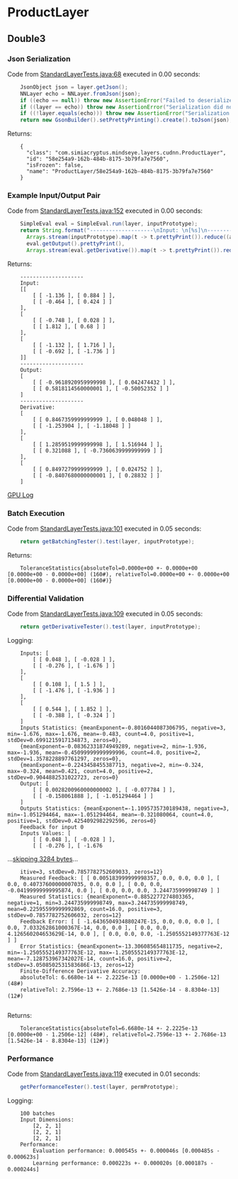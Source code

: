 # ProductLayer
## Double3
### Json Serialization
Code from [StandardLayerTests.java:68](../../../../../../../../src/main/java/com/simiacryptus/mindseye/test/StandardLayerTests.java#L68) executed in 0.00 seconds: 
```java
    JsonObject json = layer.getJson();
    NNLayer echo = NNLayer.fromJson(json);
    if ((echo == null)) throw new AssertionError("Failed to deserialize");
    if ((layer == echo)) throw new AssertionError("Serialization did not copy");
    if ((!layer.equals(echo))) throw new AssertionError("Serialization not equal");
    return new GsonBuilder().setPrettyPrinting().create().toJson(json);
```

Returns: 

```
    {
      "class": "com.simiacryptus.mindseye.layers.cudnn.ProductLayer",
      "id": "58e254a9-162b-484b-8175-3b79fa7e7560",
      "isFrozen": false,
      "name": "ProductLayer/58e254a9-162b-484b-8175-3b79fa7e7560"
    }
```



### Example Input/Output Pair
Code from [StandardLayerTests.java:152](../../../../../../../../src/main/java/com/simiacryptus/mindseye/test/StandardLayerTests.java#L152) executed in 0.00 seconds: 
```java
    SimpleEval eval = SimpleEval.run(layer, inputPrototype);
    return String.format("--------------------\nInput: \n[%s]\n--------------------\nOutput: \n%s\n--------------------\nDerivative: \n%s",
      Arrays.stream(inputPrototype).map(t -> t.prettyPrint()).reduce((a, b) -> a + ",\n" + b).get(),
      eval.getOutput().prettyPrint(),
      Arrays.stream(eval.getDerivative()).map(t -> t.prettyPrint()).reduce((a, b) -> a + ",\n" + b).get());
```

Returns: 

```
    --------------------
    Input: 
    [[
    	[ [ -1.136 ], [ 0.884 ] ],
    	[ [ -0.464 ], [ 0.424 ] ]
    ],
    [
    	[ [ -0.748 ], [ 0.028 ] ],
    	[ [ 1.812 ], [ 0.68 ] ]
    ],
    [
    	[ [ -1.132 ], [ 1.716 ] ],
    	[ [ -0.692 ], [ -1.736 ] ]
    ]]
    --------------------
    Output: 
    [
    	[ [ -0.9618920959999998 ], [ 0.042474432 ] ],
    	[ [ 0.5818114560000001 ], [ -0.50052352 ] ]
    ]
    --------------------
    Derivative: 
    [
    	[ [ 0.8467359999999999 ], [ 0.048048 ] ],
    	[ [ -1.253904 ], [ -1.18048 ] ]
    ],
    [
    	[ [ 1.2859519999999998 ], [ 1.516944 ] ],
    	[ [ 0.321088 ], [ -0.7360639999999999 ] ]
    ],
    [
    	[ [ 0.8497279999999999 ], [ 0.024752 ] ],
    	[ [ -0.8407680000000001 ], [ 0.28832 ] ]
    ]
```



[GPU Log](etc/cuda.log)

### Batch Execution
Code from [StandardLayerTests.java:101](../../../../../../../../src/main/java/com/simiacryptus/mindseye/test/StandardLayerTests.java#L101) executed in 0.05 seconds: 
```java
    return getBatchingTester().test(layer, inputPrototype);
```

Returns: 

```
    ToleranceStatistics{absoluteTol=0.0000e+00 +- 0.0000e+00 [0.0000e+00 - 0.0000e+00] (160#), relativeTol=0.0000e+00 +- 0.0000e+00 [0.0000e+00 - 0.0000e+00] (160#)}
```



### Differential Validation
Code from [StandardLayerTests.java:109](../../../../../../../../src/main/java/com/simiacryptus/mindseye/test/StandardLayerTests.java#L109) executed in 0.05 seconds: 
```java
    return getDerivativeTester().test(layer, inputPrototype);
```
Logging: 
```
    Inputs: [
    	[ [ 0.048 ], [ -0.028 ] ],
    	[ [ -0.276 ], [ -1.676 ] ]
    ],
    [
    	[ [ 0.108 ], [ 1.5 ] ],
    	[ [ -1.476 ], [ -1.936 ] ]
    ],
    [
    	[ [ 0.544 ], [ 1.852 ] ],
    	[ [ -0.388 ], [ -0.324 ] ]
    ]
    Inputs Statistics: {meanExponent=-0.8016044087306795, negative=3, min=-1.676, max=-1.676, mean=-0.483, count=4.0, positive=1, stdDev=0.6991215917134873, zeros=0},
    {meanExponent=-0.08362331874949289, negative=2, min=-1.936, max=-1.936, mean=-0.45099999999999996, count=4.0, positive=2, stdDev=1.3578228897761297, zeros=0},
    {meanExponent=-0.2243458455387713, negative=2, min=-0.324, max=-0.324, mean=0.421, count=4.0, positive=2, stdDev=0.9044882531022723, zeros=0}
    Output: [
    	[ [ 0.0028200960000000002 ], [ -0.077784 ] ],
    	[ [ -0.158061888 ], [ -1.051294464 ] ]
    ]
    Outputs Statistics: {meanExponent=-1.1095735730189438, negative=3, min=-1.051294464, max=-1.051294464, mean=-0.321080064, count=4.0, positive=1, stdDev=0.4254092982292596, zeros=0}
    Feedback for input 0
    Inputs Values: [
    	[ [ 0.048 ], [ -0.028 ] ],
    	[ [ -0.276 ], [ -1.676
```
...[skipping 3284 bytes](etc/80.txt)...
```
    itive=3, stdDev=0.7857782752609033, zeros=12}
    Measured Feedback: [ [ 0.005183999999998357, 0.0, 0.0, 0.0 ], [ 0.0, 0.40737600000007035, 0.0, 0.0 ], [ 0.0, 0.0, -0.04199999999995874, 0.0 ], [ 0.0, 0.0, 0.0, 3.244735999998749 ] ]
    Measured Statistics: {meanExponent=-0.8852277274803365, negative=1, min=3.244735999998749, max=3.244735999998749, mean=0.22595599999992869, count=16.0, positive=3, stdDev=0.7857782752606032, zeros=12}
    Feedback Error: [ [ -1.6436504934880247E-15, 0.0, 0.0, 0.0 ], [ 0.0, 7.033262861000367E-14, 0.0, 0.0 ], [ 0.0, 0.0, 4.126560204653629E-14, 0.0 ], [ 0.0, 0.0, 0.0, -1.2505552149377763E-12 ] ]
    Error Statistics: {meanExponent=-13.306085654811735, negative=2, min=-1.2505552149377763E-12, max=-1.2505552149377763E-12, mean=-7.128753967342027E-14, count=16.0, positive=2, stdDev=3.0508502531583686E-13, zeros=12}
    Finite-Difference Derivative Accuracy:
    absoluteTol: 6.6680e-14 +- 2.2225e-13 [0.0000e+00 - 1.2506e-12] (48#)
    relativeTol: 2.7596e-13 +- 2.7686e-13 [1.5426e-14 - 8.8304e-13] (12#)
    
```

Returns: 

```
    ToleranceStatistics{absoluteTol=6.6680e-14 +- 2.2225e-13 [0.0000e+00 - 1.2506e-12] (48#), relativeTol=2.7596e-13 +- 2.7686e-13 [1.5426e-14 - 8.8304e-13] (12#)}
```



### Performance
Code from [StandardLayerTests.java:119](../../../../../../../../src/main/java/com/simiacryptus/mindseye/test/StandardLayerTests.java#L119) executed in 0.01 seconds: 
```java
    getPerformanceTester().test(layer, permPrototype);
```
Logging: 
```
    100 batches
    Input Dimensions:
    	[2, 2, 1]
    	[2, 2, 1]
    	[2, 2, 1]
    Performance:
    	Evaluation performance: 0.000545s +- 0.000046s [0.000485s - 0.000623s]
    	Learning performance: 0.000223s +- 0.000020s [0.000187s - 0.000244s]
    
```

